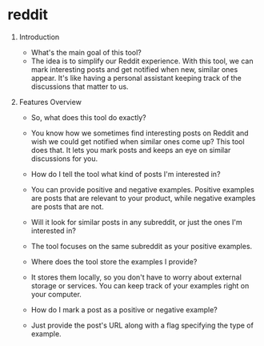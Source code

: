 # reddit

1. Introduction

   - What's the main goal of this tool?
   - The idea is to simplify our Reddit experience. With this tool, we can mark interesting posts and get notified when new, similar ones appear. It's like having a personal assistant keeping track of the discussions that matter to us.

2. Features Overview

   - So, what does this tool do exactly?
   - You know how we sometimes find interesting posts on Reddit and wish we could get notified when similar ones come up? This tool does that. It lets you mark posts and keeps an eye on similar discussions for you.

   - How do I tell the tool what kind of posts I'm interested in?
   - You can provide positive and negative examples. Positive examples are posts that are relevant to your product, while negative examples are posts that are not.

   - Will it look for similar posts in any subreddit, or just the ones I'm interested in?
   - The tool focuses on the same subreddit as your positive examples.

   - Where does the tool store the examples I provide?
   - It stores them locally, so you don't have to worry about external storage or services. You can keep track of your examples right on your computer.

   - How do I mark a post as a positive or negative example?
   - Just provide the post's URL along with a flag specifying the type of example.
